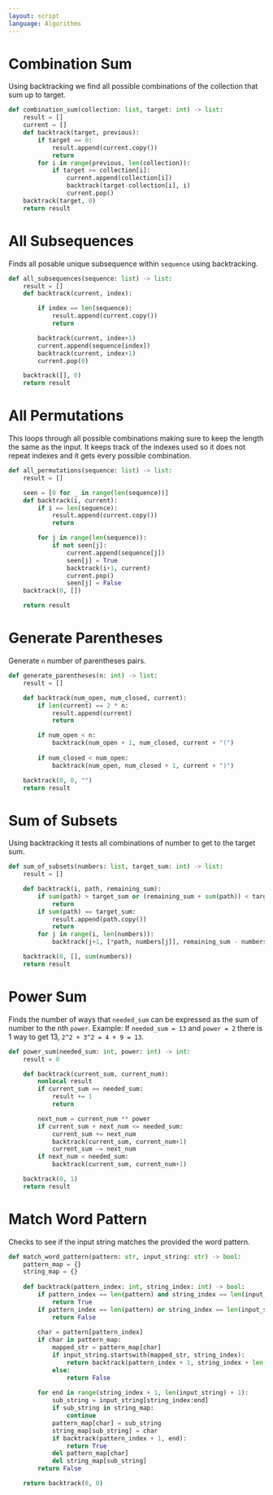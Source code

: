 ```yaml
---
layout: script
language: Algorithms
---
```


# Combination Sum

Using backtracking we find all possible combinations of the collection that sum up to target.

```python
def combination_sum(collection: list, target: int) -> list:
    result = []
    current = []
    def backtrack(target, previous):
        if target == 0:
            result.append(current.copy())
            return
        for i in range(previous, len(collection)):
            if target >= collection[i]:
                current.append(collection[i])
                backtrack(target-collection[i], i)
                current.pop()
    backtrack(target, 0)
    return result
```

# All Subsequences

Finds all posable unique subsequence within `sequence` using backtracking.

```python
def all_subsequences(sequence: list) -> list:
    result = []
    def backtrack(current, index):

        if index == len(sequence):
            result.append(current.copy())
            return

        backtrack(current, index+1)
        current.append(sequence[index])
        backtrack(current, index+1)
        current.pop(0)

    backtrack([], 0)
    return result
```

# All Permutations

This loops through all possible combinations making sure to keep the length the same as the input. It keeps track of the indexes used so it does not repeat indexes and it gets every possible combination. 

```python
def all_permutations(sequence: list) -> list:
    result = []

    seen = [0 for _ in range(len(sequence))]
    def backtrack(i, current):
        if i == len(sequence):
            result.append(current.copy())
            return

        for j in range(len(sequence)):
            if not seen[j]:
                current.append(sequence[j])
                seen[j] = True
                backtrack(i+1, current)
                current.pop()
                seen[j] = False
    backtrack(0, [])

    return result
```

# Generate Parentheses

Generate `n` number of parentheses pairs.

```python
def generate_parentheses(n: int) -> list:
    result = []

    def backtrack(num_open, num_closed, current):
        if len(current) == 2 * n:
            result.append(current)
            return

        if num_open < n:
            backtrack(num_open + 1, num_closed, current + "(")
        
        if num_closed < num_open:
            backtrack(num_open, num_closed + 1, current + ")")

    backtrack(0, 0, "")
    return result
```

# Sum of Subsets

Using backtracking it tests all combinations of number to get to the target sum.

```python
def sum_of_subsets(numbers: list, target_sum: int) -> list:
    result = []

    def backtrack(i, path, remaining_sum):
        if sum(path) > target_sum or (remaining_sum + sum(path)) < target_sum:
            return
        if sum(path) == target_sum:
            result.append(path.copy())
            return
        for j in range(i, len(numbers)):
            backtrack(j+1, [*path, numbers[j]], remaining_sum - numbers[j])

    backtrack(0, [], sum(numbers))
    return result
```

# Power Sum

Finds the number of ways that `needed_sum` can be expressed as the sum of number to the nth `power`. Example: If `needed_sum = 13` and `power = 2` there is 1 way to get 13, `2^2 + 3^2 = 4 + 9 = 13`.

```python
def power_sum(needed_sum: int, power: int) -> int:
    result = 0

    def backtrack(current_sum, current_num):
        nonlocal result
        if current_sum == needed_sum:
            result += 1
            return

        next_num = current_num ** power
        if current_sum + next_num <= needed_sum:
            current_sum += next_num
            backtrack(current_sum, current_num+1)
            current_sum -= next_num
        if next_num < needed_sum:
            backtrack(current_sum, current_num+1)

    backtrack(0, 1)
    return result
```

# Match Word Pattern

Checks to see if the input string matches the provided the word pattern.

```python
def match_word_pattern(pattern: str, input_string: str) -> bool:
    pattern_map = {}
    string_map = {}
    
    def backtrack(pattern_index: int, string_index: int) -> bool:
        if pattern_index == len(pattern) and string_index == len(input_string):
            return True
        if pattern_index == len(pattern) or string_index == len(input_string):
            return False
        
        char = pattern[pattern_index]
        if char in pattern_map:
            mapped_str = pattern_map[char]
            if input_string.startswith(mapped_str, string_index):
                return backtrack(pattern_index + 1, string_index + len(mapped_str))
            else:
                return False
            
        for end in range(string_index + 1, len(input_string) + 1):
            sub_string = input_string[string_index:end]
            if sub_string in string_map:
                continue
            pattern_map[char] = sub_string
            string_map[sub_string] = char
            if backtrack(pattern_index + 1, end):
                return True
            del pattern_map[char]
            del string_map[sub_string]
        return False

    return backtrack(0, 0)
```